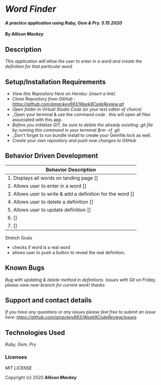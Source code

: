 # _Word Finder_

#### _A practice application using Ruby, Gem & Pry. 5.15.2020_

#### By _**Allison Mackey**_

## Description

_This application will allow the user to enter in a word and create the definition for that particular word._ 

## Setup/Installation Requirements

* _View this Repository Here on Heroku: (insert a link)_
* _Clone Repository from GitHub :  https://github.com/amackey693/Week9CodeReview.git_
* _Open folder in Virtual Studio Code (or your text editor of choice)_
* _Open your terminal & use the command _code ._ this will open all files associated with this app. 
* _Before you initialize GIT, be sure to delete the already exisiting .git file by running this command in your terminal $rm -rf .git_
* _Don't forget to run bundle install to create your Gemfile.lock as well.
* _Create your own repository and push new changes to GitHub_

## Behavior Driven Development 


|   Behavior Description        |
|-------------------------------|
| 1. Displays all words on landing page []|
| 2. Allows user to enter in a word []|
| 3. Allows user to write & add a definition for the word []|
| 4. Allows user to delete a definition []|
| 5. Allows user to update definition   []|
| 6.  []|
| 7.  []|

Stretch Goals
- checks if word is a real word 
- allows user to push a button to reveal the real definition. 

## Known Bugs

_Bug with updating & delete method in definitions. Issues with Git on Friday, please view new-branch for current work! thanks_

## Support and contact details

_If you have any questions or any issues please feel free to submit an issue here: https://github.com/amackey693/Week9CodeReview/issues_

## Technologies Used

_Ruby, Gem, Pry_ 


### Licenses
*MIT LICENSE*

Copyright (c) 2020 **_Allison Mackey_**
